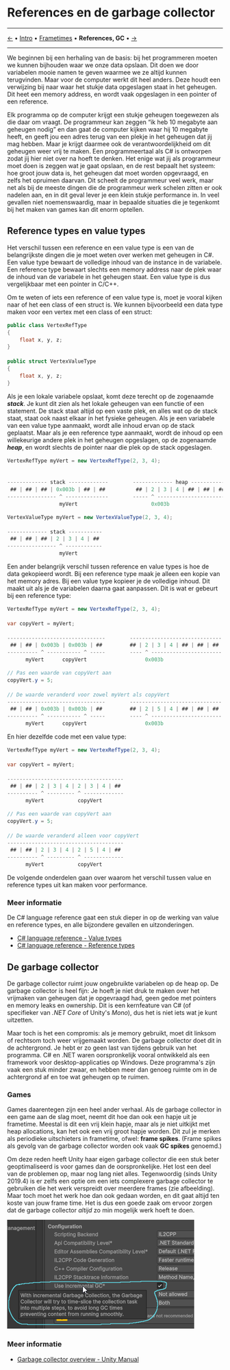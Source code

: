 ﻿# References en de garbage collector

---

[←](2-frametimes-profiler.md) • [Intro](1-intro.md) • [Frametimes](2-frametimes-profiler.md) • **References, GC** • [→]()

---

We beginnen bij een herhaling van de basis: bij het programmeren moeten we kunnen bijhouden waar we onze data opslaan. Dit doen we door variabelen mooie namen te geven waarmee we ze altijd kunnen terugvinden. Maar voor de computer werkt dit heel anders. Deze houdt een verwijzing bij naar waar het stukje data opgeslagen staat in het geheugen. Dit heet een memory address, en wordt vaak opgeslagen in een pointer of een reference.

Elk programma op de computer krijgt een stukje geheugen toegewezen als die daar om vraagt. De programmeur kan zeggen “ik heb 10 megabyte aan geheugen nodig” en dan gaat de computer kijken waar hij 10 megabyte heeft, en geeft jou een adres terug van een plekje in het geheugen dat jij mag hebben. Maar je krijgt daarmee ook de verantwoordelijkheid om dit geheugen weer vrij te maken. Een programmeertaal als C# is ontworpen zodat jij hier niet over na hoeft te denken. Het enige wat jij als programmeur moet doen is zeggen wat je gaat opslaan, en de rest bepaalt het systeem: hoe groot jouw data is, het geheugen dat moet worden opgevraagd, en zelfs het opruimen daarvan. Dit scheelt de programmeur veel werk, maar net als bij de meeste dingen die de programmeur werk schelen zitten er ook nadelen aan, en in dit geval lever je een klein stukje performance in. In veel gevallen niet noemenswaardig, maar in bepaalde situaties die je tegenkomt bij het maken van games kan dit enorm optellen.

## Reference types en value types
Het verschil tussen een reference en een value type is een van de belangrijkste dingen die je moet weten over werken met geheugen in C#. Een value type bewaart de volledige inhoud van de instance in de variabele. Een reference type bewaart slechts een memory address naar de plek waar de inhoud van de variabele in het geheugen staat. Een value type is dus vergelijkbaar met een pointer in C/C++.

Om te weten of iets een reference of een value type is, moet je vooral kijken naar of het een class of een struct is. We kunnen bijvoorbeeld een data type maken voor een vertex met een class of een struct:
```csharp
public class VertexRefType
{
    float x, y, z;
}

public struct VertexValueType
{
    float x, y, z;
}
```
Als je een lokale variabele opslaat, komt deze terecht op de zogenaamde ***stack***. Je kunt dit zien als het lokale geheugen van een functie of een statement. De stack staat altijd op een vaste plek, en alles wat op de stack staat, staat ook naast elkaar in het fysieke geheugen. Als je een variabele van een value type aanmaakt, wordt alle inhoud ervan op de stack geplaatst. Maar als je een reference type aanmaakt, wordt de inhoud op een willekeurige andere plek in het geheugen opgeslagen, op de zogenaamde ***heap***, en wordt slechts de pointer naar die plek op de stack opgeslagen.

```csharp
VertexRefType myVert = new VertexRefType(2, 3, 4);


------------- stack -------------        ------------- heap ------------
 ## | ## | ## | 0x003b | ## | ##          ## | 2 | 3 | 4 | ## | ## | ## 
---------------- ^ --------------        ----- ^ -----------------------
                 myVert                        0x003b
```

```csharp
VertexValueType myVert = new VertexValueType(2, 3, 4);

------------- stack -----------
 ## | ## | ## | 2 | 3 | 4 | ## 
---------------- ^ ------------
                 myVert
```

Een ander belangrijk verschil tussen reference en value types is hoe de data gekopieerd wordt. Bij een reference type maak je alleen een kopie van het memory adres. Bij een value type kopieer je de volledige inhoud. Dit maakt uit als je de variabelen daarna gaat aanpassen. Dit is wat er gebeurt bij een reference type:

```csharp
VertexRefType myVert = new VertexRefType(2, 3, 4);

var copyVert = myVert;

--------------------------------        ------------------------------
 ## | ## | 0x003b | 0x003b | ##         ## | 2 | 3 | 4 | ## | ## | ##
---------- ^ ----------- ^ -----        ---- ^ -----------------------
      myVert      copyVert                   0x003b
```
```csharp
// Pas een waarde van copyVert aan
copyVert.y = 5;

// De waarde veranderd voor zowel myVert als copyVert
--------------------------------        ------------------------------
 ## | ## | 0x003b | 0x003b | ##         ## | 2 | 5 | 4 | ## | ## | ##
---------- ^ ----------- ^ -----        ---- ^ -----------------------
      myVert      copyVert                   0x003b 

```
En hier dezelfde code met een value type:
```csharp
VertexRefType myVert = new VertexRefType(2, 3, 4);

var copyVert = myVert;

--------------------------------------
 ## | ## | 2 | 3 | 4 | 2 | 3 | 4 | ## 
---------- ^ --------- ^ -------------
      myVert           copyVert
```
```csharp
// Pas een waarde van copyVert aan
copyVert.y = 5;

// De waarde veranderd alleen voor copyVert
--------------------------------------
 ## | ## | 2 | 3 | 4 | 2 | 5 | 4 | ## 
---------- ^ --------- ^ -------------
      myVert           copyVert

```

De volgende onderdelen gaan over waarom het verschil tussen value en reference types uit kan maken voor performance.

### Meer informatie
De C# language reference gaat een stuk dieper in op de werking van value en reference types, en alle bijzondere gevallen en uitzonderingen.

- [C# language reference - Value types](https://learn.microsoft.com/en-us/dotnet/csharp/language-reference/builtin-types/value-types) 
- [C# language reference - Reference types](https://learn.microsoft.com/en-us/dotnet/csharp/language-reference/keywords/reference-types)

## De garbage collector
De garbage collector ruimt jouw ongebruikte variabelen op de heap op. De garbage collector is heel fijn: Je hoeft je niet druk te maken over het vrijmaken van geheugen dat je opgevraagd had, geen gedoe met pointers en memory leaks en ownership. Dit is een kernfeature van C# (of specifieker van *.NET Core* of Unity's *Mono*), dus het is niet iets wat je kunt uitzetten.

Maar toch is het een compromis: als je memory gebruikt, moet dit linksom of rechtsom toch weer vrijgemaakt worden. De garbage collector doet dit in de achtergrond. Je hebt er zo geen last van tijdens gebruik van het programma. C# en .NET waren oorspronkelijk vooral ontwikkeld als een framework voor desktop-applicaties op Windows. Deze programma's zijn vaak een stuk minder zwaar, en hebben meer dan genoeg ruimte om in de achtergrond af en toe wat geheugen op te ruimen. 

### Games
Games daarentegen zijn een heel ander verhaal. Als de garbage collector in een game aan de slag moet, neemt dit hoe dan ook een hapje uit je frametime. Meestal is dit een vrij klein hapje, maar als je niet uitkijkt met heap allocations, kan het ook een vrij groot hapje worden. Dit zul je merken als periodieke uitschieters in frametime, ofwel: **frame spikes**. (Frame spikes als gevolg van de garbage collector worden ook vaak **GC spikes** genoemd.)

Om deze reden heeft Unity haar eigen garbage collector die een stuk beter geoptimaliseerd is voor games dan de oorspronkelijke. Het lost een deel van de problemen op, maar nog lang niet alles. Tegenwoordig (sinds Unity 2019.4) is er zelfs een optie om een iets complexere garbage collector te gebruiken die het werk verspreidt over meerdere frames (zie afbeelding). Maar toch moet het werk hoe dan ook gedaan worden, en dit gaat altijd ten koste van jouw frame time. Het is dus een goede zaak om ervoor zorgen dat de garbage collector *altijd* zo min mogelijk werk hoeft te doen.

![](Fig_UnityIncrementalGC.png)

### Meer informatie
- [Garbage collector overview - Unity Manual](https://docs.unity3d.com/Manual/performance-garbage-collector.html)